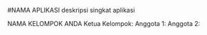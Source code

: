 #NAMA APLIKASI
deskripsi singkat aplikasi

NAMA KELOMPOK ANDA
Ketua Kelompok:
Anggota 1:
Anggota 2:
